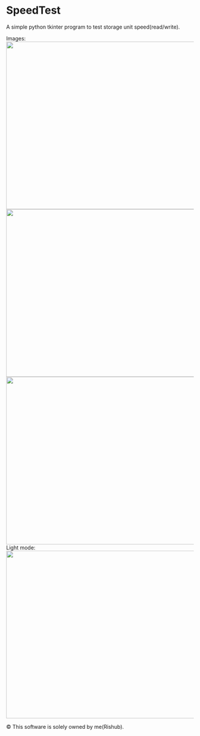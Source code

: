 # SpeedTest
A simple python tkinter program to test storage unit speed(read/write).

Images:
<br>
<img src="https://cdn.discordapp.com/attachments/746236455998980117/957208375538614363/Screenshot_2022-03-26_at_2.52.16_PM.png" height="450" width="600">
<br>
<img src="https://cdn.discordapp.com/attachments/746236455998980117/957208375538614363/Screenshot_2022-03-26_at_2.52.16_PM.png" height="450" width="600">
<br>
<img src="https://cdn.discordapp.com/attachments/746236455998980117/957208376025182218/Screenshot_2022-03-26_at_2.53.06_PM.png" height="450" width="600">
<br>
Light mode:
<br>
<img src="https://cdn.discordapp.com/attachments/746236455998980117/957208376654307398/Screenshot_2022-03-26_at_2.53.30_PM.png" height="450" width="600">


&copy; This software is solely owned by me(Rishub).
